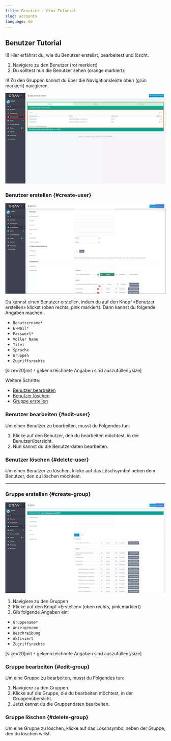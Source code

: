 ```yaml
---
title: Benutzer - Grav Tutorial
slug: accounts
language: de
---
```


## Benutzer Tutorial

!!! Hier erfährst du, wie du Benutzer erstellst, bearbeitest und löscht.

1. Navigiere zu den Benutzer (rot markiert)
2. Du solltest nun die Benutzer sehen (orange markiert):

!!! Zu den Gruppen kannst du über die Navigationsleiste oben (grün markiert) navigieren.

![Screenshot Benutzer](users.webp)

### Benutzer erstellen {#create-user}

![Screenshot Benutzer erstellen](create-user.webp)

Du kannst einen Benutzer erstellen, indem du auf den Knopf «Benutzer erstellen» klickst (oben rechts, pink markiert). Dann kannst du folgende Angaben machen:.

- `Benutzername*`
- `E-Mail*`
- `Passwort*`
- `Voller Name`
- `Titel`
- `Sprache`
- `Gruppen`
- `Zugriffsrechte`

[size=20]mit `*` gekennzeichnete Angaben sind auszufüllen[/size]

Weitere Schritte:

- [Benutzer bearbeiten](#benutzer-bearbeiten)
- [Benutzer löschen](#benutzer-löschen)
- [Gruppe erstellen](#gruppe-erstellen)

### Benutzer bearbeiten {#edit-user}

Um einen Benutzer zu bearbeiten, musst du Folgendes tun:

1. Klicke auf den Benutzer, den du bearbeiten möchtest, in der Benutzerübersicht.
2. Nun kannst du die Benutzerdaten bearbeiten.

### Benutzer löschen {#delete-user}

Um einen Benutzer zu löschen, klicke auf das Löschsymbol neben dem Benutzer, den du löschen möchtest.

---

### Gruppe erstellen {#create-group}

![Screenshot Gruppe erstellen](create-group.webp)

1. Navigiere zu den Gruppen
2. Klicke auf den Knopf «Erstellen» (oben rechts, pink markiert)
3. Gib folgende Angaben ein:

- `Gruppename*`
- `Anzeigename`
- `Beschreibung`
- `Aktiviert`
- `Zugriffsrechte`

[size=20]mit `*` gekennzeichnete Angaben sind auszufüllen[/size]

### Gruppe bearbeiten {#edit-group}

Um eine Gruppe zu bearbeiten, musst du Folgendes tun:

1. Navigiere zu den Gruppen.
2. Klicke auf die Gruppe, die du bearbeiten möchtest, in der Gruppenübersicht.
3. Jetzt kannst du die Gruppendaten bearbeiten.

### Gruppe löschen {#delete-group}

Um eine Gruppe zu löschen, klicke auf das Löschsymbol neben der Gruppe, den du löschen willst.
